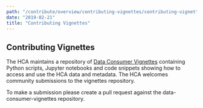 ```yaml
---
path: "/contribute/overview/contributing-vignettes/contributing-vignettes"
date: "2019-02-21"
title: "Contributing Vignettes"
---
```


## Contributing Vignettes

The HCA maintains a repository of [Data Consumer Vignettes](https://github.com/HumanCellAtlas/data-consumer-vignettes) containing Python scripts, Jupyter notebooks and code snippets showing how to access and use the HCA data and metadata. The HCA welcomes community submissions to the vignettes repository. 

To make a submission please create a pull request against the data-consumer-vignettes repository.
